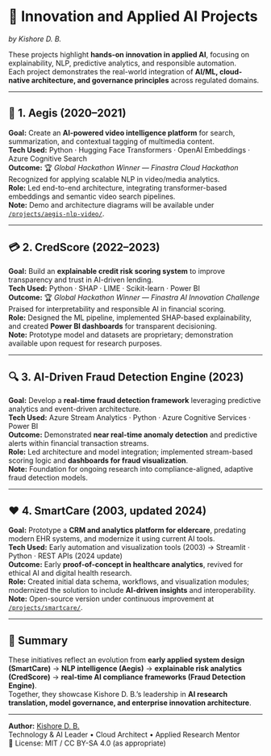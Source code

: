 # 🧠 Innovation and Applied AI Projects  
*by Kishore D. B.*

These projects highlight **hands-on innovation in applied AI**, focusing on explainability, NLP, predictive analytics, and responsible automation.  
Each project demonstrates the real-world integration of **AI/ML, cloud-native architecture, and governance principles** across regulated domains.

---

## 🚀 1. Aegis (2020–2021)
**Goal:** Create an **AI-powered video intelligence platform** for search, summarization, and contextual tagging of multimedia content.  
**Tech Used:** Python · Hugging Face Transformers · OpenAI Embeddings · Azure Cognitive Search  
**Outcome:** 🏆 *Global Hackathon Winner — Finastra Cloud Hackathon*  
Recognized for applying scalable NLP in video/media analytics.  
**Role:** Led end-to-end architecture, integrating transformer-based embeddings and semantic video search pipelines.  
**Note:** Demo and architecture diagrams will be available under [`/projects/aegis-nlp-video/`](./aegis-nlp-video/).

---

## 💳 2. CredScore (2022–2023)
**Goal:** Build an **explainable credit risk scoring system** to improve transparency and trust in AI-driven lending.  
**Tech Used:** Python · SHAP · LIME · Scikit-learn · Power BI  
**Outcome:** 🏆 *Global Hackathon Winner — Finastra AI Innovation Challenge*  
Praised for interpretability and responsible AI in financial scoring.  
**Role:** Designed the ML pipeline, implemented SHAP-based explainability, and created **Power BI dashboards** for transparent decisioning.  
**Note:** Prototype model and datasets are proprietary; demonstration available upon request for research purposes.

---

## 🔍 3. AI-Driven Fraud Detection Engine (2023)
**Goal:** Develop a **real-time fraud detection framework** leveraging predictive analytics and event-driven architecture.  
**Tech Used:** Azure Stream Analytics · Python · Azure Cognitive Services · Power BI  
**Outcome:** Demonstrated **near real-time anomaly detection** and predictive alerts within financial transaction streams.  
**Role:** Led architecture and model integration; implemented stream-based scoring logic and **dashboards for fraud visualization**.  
**Note:** Foundation for ongoing research into compliance-aligned, adaptive fraud detection models.

---

## ❤️ 4. SmartCare (2003, updated 2024)
**Goal:** Prototype a **CRM and analytics platform for eldercare**, predating modern EHR systems, and modernize it using current AI tools.  
**Tech Used:** Early automation and visualization tools (2003) → Streamlit · Python · REST APIs (2024 update)  
**Outcome:** Early **proof-of-concept in healthcare analytics**, revived for ethical AI and digital health research.  
**Role:** Created initial data schema, workflows, and visualization modules; modernized the solution to include **AI-driven insights** and interoperability.  
**Note:** Open-source version under continuous improvement at [`/projects/smartcare/`](./smartcare/).

---

## 🧭 Summary
These initiatives reflect an evolution from **early applied system design (SmartCare)** → **NLP intelligence (Aegis)** → **explainable risk analytics (CredScore)** → **real-time AI compliance frameworks (Fraud Detection Engine)**.  
Together, they showcase Kishore D. B.’s leadership in **AI research translation, model governance, and enterprise innovation architecture**.

---

**Author:** [Kishore D. B.](https://linkedin.com/in/dbkishore)  
Technology & AI Leader • Cloud Architect • Applied Research Mentor  
📜 License: MIT / CC BY-SA 4.0 (as appropriate)
